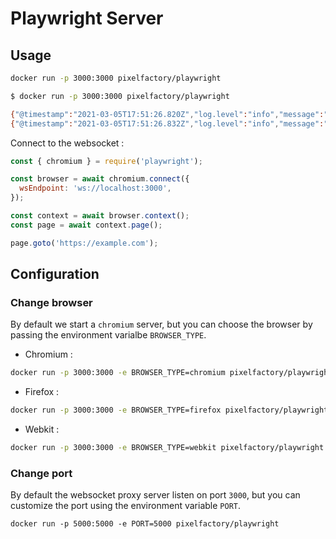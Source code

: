# Playwright Server

## Usage

```bash
docker run -p 3000:3000 pixelfactory/playwright
```

```bash
$ docker run -p 3000:3000 pixelfactory/playwright

{"@timestamp":"2021-03-05T17:51:26.820Z","log.level":"info","message":"chromium server listening on ws://127.0.0.1:44227/8496b4a530c6d5ead24fe7f112fa609d","ecs":{"version":"1.6.0"}}
{"@timestamp":"2021-03-05T17:51:26.832Z","log.level":"info","message":"websocket proxy listening on ws://0.0.0.0:3000","ecs":{"version":"1.6.0"}}
```

Connect to the websocket :

```js
const { chromium } = require('playwright');

const browser = await chromium.connect({
  wsEndpoint: 'ws://localhost:3000',
});

const context = await browser.context();
const page = await context.page();

page.goto('https://example.com');
```

## Configuration

### Change browser

By default we start a `chromium` server, but you can choose the browser by passing the environment varialbe `BROWSER_TYPE`.

- Chromium :

```bash
docker run -p 3000:3000 -e BROWSER_TYPE=chromium pixelfactory/playwright
```

- Firefox :

```bash
docker run -p 3000:3000 -e BROWSER_TYPE=firefox pixelfactory/playwright
```

- Webkit :

```bash
docker run -p 3000:3000 -e BROWSER_TYPE=webkit pixelfactory/playwright
```

### Change port

By default the websocket proxy server listen on port `3000`, but you can customize the port using the environment variable `PORT`.

```
docker run -p 5000:5000 -e PORT=5000 pixelfactory/playwright
```
